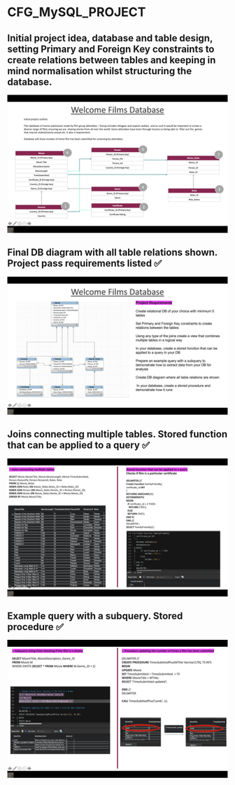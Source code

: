 # CFG_MySQL_PROJECT

## Initial project idea, database and table design, setting Primary and Foreign Key constraints to create relations between tables and keeping in mind normalisation whilst structuring the database.
![Slide1](./images/Slide1.png)

## Final DB diagram with all table relations shown. Project pass requirements listed :white_check_mark:  
![Slide2](./images/Slide2.png)

## Joins connecting multiple tables. Stored function that can be applied to a query :white_check_mark:
![Slide3](./images/Slide3.png)

## Example query with a subquery. Stored procedure :white_check_mark:  
![Slide4](./images/Slide4.png)
